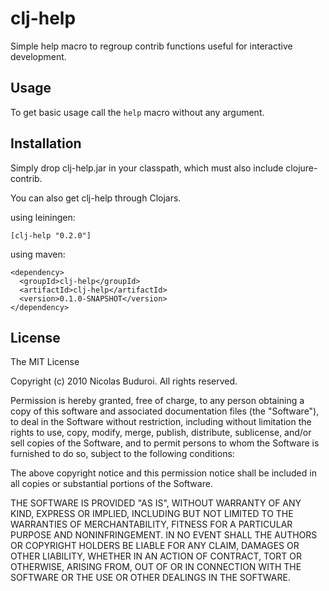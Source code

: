 # clj-help

Simple help macro to regroup contrib functions useful for interactive
development.

## Usage

To get basic usage call the `help` macro without any argument.

## Installation

Simply drop clj-help.jar in your classpath, which must also include
clojure-contrib.

You can also get clj-help through Clojars.

using leiningen:

    [clj-help "0.2.0"]

using maven:

    <dependency>
      <groupId>clj-help</groupId>
      <artifactId>clj-help</artifactId>
      <version>0.1.0-SNAPSHOT</version>
    </dependency>

## License

The MIT License

Copyright (c) 2010 Nicolas Buduroi. All rights reserved.

Permission is hereby granted, free of charge, to any person obtaining a copy
of this software and associated documentation files (the "Software"), to deal
in the Software without restriction, including without limitation the rights
to use, copy, modify, merge, publish, distribute, sublicense, and/or sell
copies of the Software, and to permit persons to whom the Software is
furnished to do so, subject to the following conditions:

The above copyright notice and this permission notice shall be included in
all copies or substantial portions of the Software.

THE SOFTWARE IS PROVIDED "AS IS", WITHOUT WARRANTY OF ANY KIND, EXPRESS OR
IMPLIED, INCLUDING BUT NOT LIMITED TO THE WARRANTIES OF MERCHANTABILITY,
FITNESS FOR A PARTICULAR PURPOSE AND NONINFRINGEMENT. IN NO EVENT SHALL THE
AUTHORS OR COPYRIGHT HOLDERS BE LIABLE FOR ANY CLAIM, DAMAGES OR OTHER
LIABILITY, WHETHER IN AN ACTION OF CONTRACT, TORT OR OTHERWISE, ARISING FROM,
OUT OF OR IN CONNECTION WITH THE SOFTWARE OR THE USE OR OTHER DEALINGS IN
THE SOFTWARE.
